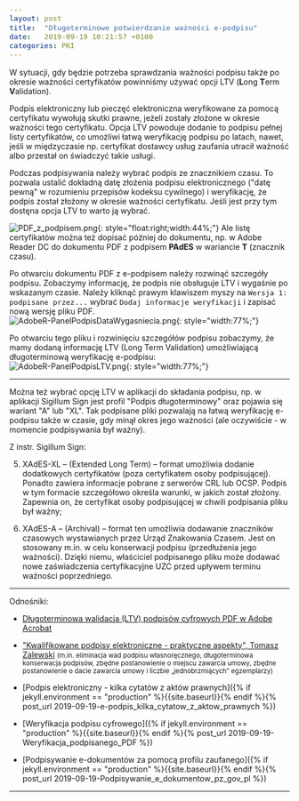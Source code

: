 ```yaml
---
layout: post
title:  "Długoterminowe potwierdzanie ważności e-podpisu"
date:   2019-09-19 10:21:57 +0100
categories: PKI
---
```


W sytuacji, gdy będzie potrzeba sprawdzania ważności podpisu także po okresie ważności certyfikatów powinniśmy używać opcji LTV (**L**ong **T**erm **V**alidation). 


Podpis elektroniczny lub pieczęć elektroniczna weryfikowane za pomocą certyfikatu wywołują skutki prawne, jeżeli zostały złożone w okresie ważności tego certyfikatu. Opcja LTV powoduje dodanie to podpisu pełnej listy certyfikatów, co umożliwi łatwą weryfikację podpisu po latach, nawet, jeśli w międzyczasie np. certyfikat dostawcy usług zaufania utracił ważność albo przestał on świadczyć takie usługi.

Podczas podpisywania należy wybrać podpis ze znacznikiem czasu. To pozwala ustalić dokładną datę złożenia podpisu elektronicznego ("datę pewną" w rozumieniu przepisów kodeksu cywilnego) i weryfikację, że podpis został złożony w okresie ważności certyfikatu. Jeśli jest przy tym dostęna opcja LTV to warto ją wybrać.

![PDF_z_podpisem.png]({{site.baseurl}}/assets/img/PDF_z_podpisem.png "PDF_z_podpisem.png"){: style="float:right;width:44%;"}
Ale listę certyfikatów można też dopisać później do dokumentu, np. w Adobe Reader DC do dokumentu PDF z podpisem **PAdES** w wariancie **T** (znacznik czasu).

Po otwarciu dokumentu PDF z e-podpisem należy rozwinąć szczegóły podpisu. 
Zobaczymy informację, że podpis nie obsługuje LTV i wygaśnie po wskazanym czasie. Należy kliknąć prawym klawiszem myszy na `Wersja 1: podpisane przez...` wybrać `Dodaj informacje weryfikacji` i zapisać nową wersję pliku PDF.  
![AdobeR-PanelPodpisDataWygasniecia.png]({{site.baseurl}}/assets/img/AdobeR-PanelPodpisDataWygasniecia.png "AdobeR-PanelPodpisDataWygasniecia.png"){: style="width:77%;"}

Po otwarciu tego pliku i rozwinięciu szczegółów podpisu zobaczymy, że mamy dodaną informację LTV (Long Term Validation) umożliwiającą długoterminową weryfikację e-podpisu:  
![AdobeR-PanelPodpisLTV.png]({{site.baseurl}}/assets/img/AdobeR-PanelPodpisLTV.png "AdobeR-PanelPodpisLTV.png"){: style="width:77%;"}


----

Można też wybrać opcję LTV w aplikacji do składania podpisu, np. w aplikacji  Sigillum Sign jest profil "Podpis długoterminowy" oraz pojawia się wariant "A" lub "XL". Tak podpisane pliki pozwalają na łatwą weryfikację e-podpisu także w czasie, gdy minął okres jego ważności (ale oczywiście - w momencie podpisywania był ważny).

Z instr. Sigillum Sign:

5. XAdES-XL – (Extended Long Term) – format umożliwia dodanie dodatkowych certyfikatów (poza certyfikatem osoby podpisującej). Ponadto zawiera informacje pobrane z serwerów CRL lub OCSP. Podpis w tym formacie szczegółowo określa warunki, w jakich został złożony. Zapewnia on, że certyfikat osoby podpisującej w chwili podpisania pliku był ważny;

6. XAdES-A – (Archival) – format ten umożliwia dodawanie znaczników czasowych wystawianych przez Urząd Znakowania Czasem. Jest on stosowany m.in. w celu konserwacji podpisu (przedłużenia jego ważności). Dzięki niemu, właściciel podpisanego pliku może dodawać nowe zaświadczenia certyfikacyjne UZC przed upływem terminu ważności poprzedniego.

----


Odnośniki:

* [Długoterminowa walidacja (LTV) podpisów cyfrowych PDF w Adobe Acrobat](https://www.ssl.com/pl/jak/d%C5%82ugoterminowa-weryfikacja-LTV-podpis%C3%B3w-cyfrowych-pdf-w-programie-Adobe-Acrobat/)
* ["Kwalifikowane podpisy elektroniczne - praktyczne aspekty", Tomasz Zalewski](https://www.twobirds.com/pl/insights/2021/poland/210712-kwalifikowane-podpisy-elektroniczne) <small>(m.in. eliminacja wad podpisu własnoręcznego, długoterminowa konserwacja podpisów, zbędne postanowienie o miejscu zawarcia umowy, zbędne postanowienie o dacie zawarcia umowy i liczbie „jednobrzmiących” egzemplarzy)</small>

* [Podpis elektroniczny - kilka cytatów z aktów prawnych]({% if jekyll.environment == "production" %}{{site.baseurl}}{% endif %}{% post_url 2019-09-19-e-podpis_kilka_cytatow_z_aktow_prawnych %})
* [Weryfikacja podpisu cyfrowego]({% if jekyll.environment == "production" %}{{site.baseurl}}{% endif %}{% post_url 2019-09-19-Weryfikacja_podpisanego_PDF %})
* [Podpisywanie e-dokumentów za pomocą profilu zaufanego]({% if jekyll.environment == "production" %}{{site.baseurl}}{% endif %}{% post_url 2019-09-19-Podpisywanie_e_dokumentow_pz_gov_pl %})

----

<style> code {font-size: small;} </style>

<!-- {% unless jekyll.environment %} -->
<script>

(function() {
  const images = document.getElementsByTagName('img'); 
  for(let i = 0; i < images.length; i++) {
    images[i].src = images[i].src.replace('%7B%7Bsite.baseurl%7D%7D','..');
  } //{{site.baseurl}} - without spaces!  
})();

</script>
<!-- {% endunless %} -->